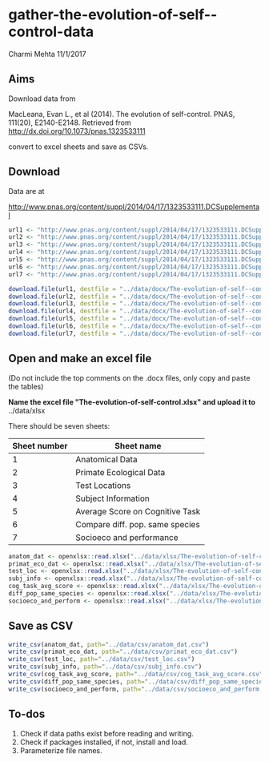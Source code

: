 gather-the-evolution-of-self--control-data
================
Charmi Mehta
11/1/2017

Aims
----

Download data from

MacLeana, Evan L., et al (2014). The evolution of self-control. PNAS, 111(20), E2140-E2148. Retrieved from <http://dx.doi.org/10.1073/pnas.1323533111>

convert to excel sheets and save as CSVs.

Download
--------

Data are at

<http://www.pnas.org/content/suppl/2014/04/17/1323533111.DCSupplemental>

``` r
url1 <- "http://www.pnas.org/content/suppl/2014/04/17/1323533111.DCSupplemental/pnas.1323533111.st01.docx"
url2 <- "http://www.pnas.org/content/suppl/2014/04/17/1323533111.DCSupplemental/pnas.1323533111.st02.docx"
url3 <- "http://www.pnas.org/content/suppl/2014/04/17/1323533111.DCSupplemental/pnas.1323533111.st03.docx"
url4 <- "http://www.pnas.org/content/suppl/2014/04/17/1323533111.DCSupplemental/pnas.1323533111.st04.docx"
url5 <- "http://www.pnas.org/content/suppl/2014/04/17/1323533111.DCSupplemental/pnas.1323533111.st05.docx"
url6 <- "http://www.pnas.org/content/suppl/2014/04/17/1323533111.DCSupplemental/pnas.1323533111.st06.docx"
url7 <- "http://www.pnas.org/content/suppl/2014/04/17/1323533111.DCSupplemental/pnas.1323533111.st07.docx"

download.file(url1, destfile = "../data/docx/The-evolution-of-self--control1.docx")
download.file(url2, destfile = "../data/docx/The-evolution-of-self--control2.docx")
download.file(url3, destfile = "../data/docx/The-evolution-of-self--control3.docx")
download.file(url4, destfile = "../data/docx/The-evolution-of-self--control4.docx")
download.file(url5, destfile = "../data/docx/The-evolution-of-self--control5.docx")
download.file(url6, destfile = "../data/docx/The-evolution-of-self--control6.docx")
download.file(url7, destfile = "../data/docx/The-evolution-of-self--control7.docx")
```

Open and make an excel file
---------------------------

(Do not include the top comments on the .docx files, only copy and paste the tables)

**Name the excel file "The-evolution-of-self-control.xlsx" and upload it to** ../data/xlsx

There should be seven sheets:

| Sheet number | Sheet name                      |
|--------------|---------------------------------|
| 1            | Anatomical Data                 |
| 2            | Primate Ecological Data         |
| 3            | Test Locations                  |
| 4            | Subject Information             |
| 5            | Average Score on Cognitive Task |
| 6            | Compare diff. pop. same species |
| 7            | Socioeco and performance        |

``` r
anatom_dat <- openxlsx::read.xlsx("../data/xlsx/The-evolution-of-self-control.xlsx", sheet=1)
primat_eco_dat <- openxlsx::read.xlsx("../data/xlsx/The-evolution-of-self-control.xlsx", sheet=2)
test_loc <- openxlsx::read.xlsx("../data/xlsx/The-evolution-of-self-control.xlsx", sheet=3)
subj_info <- openxlsx::read.xlsx("../data/xlsx/The-evolution-of-self-control.xlsx", sheet=4)
cog_task_avg_score <- openxlsx::read.xlsx("../data/xlsx/The-evolution-of-self-control.xlsx", sheet=5)
diff_pop_same_species <- openxlsx::read.xlsx("../data/xlsx/The-evolution-of-self-control.xlsx", sheet=6)
socioeco_and_perform <- openxlsx::read.xlsx("../data/xlsx/The-evolution-of-self-control.xlsx", sheet=7)
```

Save as CSV
-----------

``` r
write_csv(anatom_dat, path="../data/csv/anatom_dat.csv")
write_csv(primat_eco_dat, path="../data/csv/primat_eco_dat.csv")
write_csv(test_loc, path="../data/csv/test_loc.csv")
write_csv(subj_info, path="../data/csv/subj_info.csv")
write_csv(cog_task_avg_score, path="../data/csv/cog_task_avg_score.csv")
write_csv(diff_pop_same_species, path="../data/csv/diff_pop_same_species.csv")
write_csv(socioeco_and_perform, path="../data/csv/socioeco_and_perform.csv")
```

To-dos
------

1.  Check if data paths exist before reading and writing.
2.  Check if packages installed, if not, install and load.
3.  Parameterize file names.
